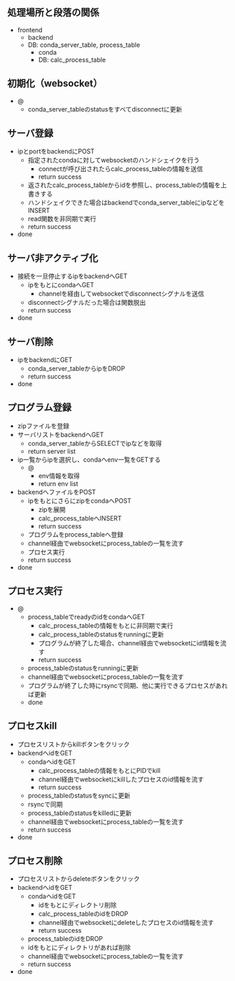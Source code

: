 ## 処理場所と段落の関係
- frontend
  - backend
  - DB: conda_server_table, process_table
    - conda
    - DB: calc_process_table

## 初期化（websocket）
- @
  - conda_server_tableのstatusをすべてdisconnectに更新

## サーバ登録
- ipとportをbackendにPOST
  - 指定されたcondaに対してwebsocketのハンドシェイクを行う
    - connectが呼び出されたらcalc_process_tableの情報を送信
    - return success
  - 返されたcalc_process_tableからidを参照し、process_tableの情報を上書きする
  - ハンドシェイクできた場合はbackendでconda_server_tableにipなどをINSERT
  - read関数を非同期で実行
  - return success
- done

## サーバ非アクティブ化
- 接続を一旦停止するipをbackendへGET
  - ipをもとにcondaへGET
    - channelを経由してwebsocketでdisconnectシグナルを送信
  - disconnectシグナルだった場合は関数脱出
  - return success
- done

## サーバ削除
- ipをbackendにGET
  - conda_server_tableからipをDROP
  - return success
- done

## プログラム登録
- zipファイルを登録
- サーバリストをbackendへGET
  - conda_server_tableからSELECTでipなどを取得
  - return server list
- ip一覧からipを選択し、condaへenv一覧をGETする
  - @
    - env情報を取得
    - return env list
- backendへファイルをPOST
  - ipをもとにさらにzipをcondaへPOST
    - zipを展開
    - calc_process_tableへINSERT
    - return success
  - プログラムをprocess_tableへ登録
  - channel経由でwebsocketにprocess_tableの一覧を流す
  - プロセス実行
  - return success
- done

## プロセス実行
- @
  - process_tableでreadyのidをcondaへGET
    - calc_process_tableの情報をもとに非同期で実行
    - calc_process_tableのstatusをrunningに更新
    - プログラムが終了した場合、channel経由でwebsocketにid情報を流す
    - return success
  - process_tableのstatusをrunningに更新
  - channel経由でwebsocketにprocess_tableの一覧を流す
  - プログラムが終了した時にrsyncで同期、他に実行できるプロセスがあれば更新
  - done

## プロセスkill
- プロセスリストからkillボタンをクリック
- backendへidをGET
  - condaへidをGET
    - calc_process_tableの情報をもとにPIDでkill
    - channel経由でwebsocketにkillしたプロセスのid情報を流す
    - return success
  - process_tableのstatusをsyncに更新
  - rsyncで同期
  - process_tableのstatusをkilledに更新
  - channel経由でwebsocketにprocess_tableの一覧を流す
  - return success
- done

## プロセス削除
- プロセスリストからdeleteボタンをクリック
- backendへidをGET
  - condaへidをGET
    - idをもとにディレクトリ削除
    - calc_process_tableのidをDROP
    - channel経由でwebsocketにdeleteしたプロセスのid情報を流す
    - return success
  - process_tableのidをDROP
  - idをもとにディレクトリがあれば削除
  - channel経由でwebsocketにprocess_tableの一覧を流す
  - return success
- done